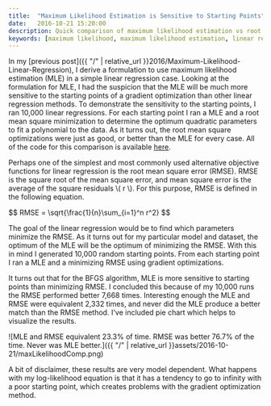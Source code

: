 ```yaml
---
title:  "Maximum Likelihood Estimation is Sensitive to Starting Points"
date:   2016-10-21 15:20:00
description: Quick comparison of maximum likelihood estimation vs root mean square error for linear regression from random tarting points
keywords: [maximum likelihood, maximum likelihood estimation, linear regression, root mean square error, Python]
---
```

In my [previous post]({{ "/" | relative_url  }}2016/Maximum-Likelihood-Linear-Regression), I derive a formulation to use maximum likelihood estimation (MLE) in a simple linear regression case. Looking at the formulation for MLE, I had the suspicion that the MLE will be much more sensitive to the starting points of a gradient optimization than other linear regression methods. To demonstrate the sensitivity to the starting points, I ran 10,000 linear regressions. For each starting point I ran a MLE and a root mean square minimization to determine the optimum quadratic parameters to fit a polynomial to the data. As it turns out, the root mean square optimizations were just as good, or better than the MLE for every case. All of the code for this comparison is available [here](https://github.com/cjekel/cjekel.github.io/tree/master/assets/2016-10-21).

Perhaps one of the simplest and most commonly used alternative objective functions for linear regression is the root mean square error (RMSE). RMSE is the square root of the mean square error, and mean square error is the average of the square residuals <span>\\( r \\)</span>. For this purpose, RMSE is defined in the following equation.

<div>
$$
RMSE = \sqrt{\frac{1}{n}\sum_{i=1}^n r^2}
$$
</div>

The goal of the linear regression would be to find which parameters minimize the RMSE. As it turns out for my particular model and dataset, the optimum of the MLE will be the optimum of minimizing the RMSE. With this in mind I generated 10,000 random starting points. From each starting point I ran a MLE and a minimizing RMSE using gradient optimizations.

It turns out that for the BFGS algorithm, MLE is more sensitive to starting points than minimizing RMSE. I concluded this because of my 10,000 runs the RMSE performed better 7,668 times. Interesting enough the MLE and RMSE were equivalent 2,332 times, and never did the MLE produce a better match than the RMSE method. I've included pie chart which helps to visualize the results.

![MLE and RMSE equivalent 23.3% of time. RMSE was better 76.7% of the time. Never was MLE better.]({{ "/" | relative_url  }}assets/2016-10-21/maxLikelihoodComp.png)

A bit of disclaimer, these results are very model dependent. What happens with my log-likelihood equation is that it has a tendency to go to infinity with a poor starting point, which creates problems with the gradient optimization method. 